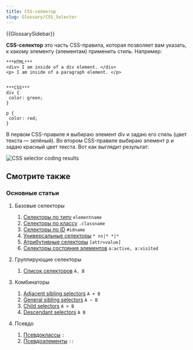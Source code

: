 ```yaml
---
title: CSS-селектор
slug: Glossary/CSS_Selector
---
```


{{GlossarySidebar}}

**CSS-селектор** это часть CSS-правила, которая позволяет вам указать, к какому элементу (элементам) применить стиль. Например:

```
***HTML***
<div> I am inside of a div element. </div>
<p> I am inside of a paragraph element. </p>


***CSS***
div {
 color: green;
}

p {
 color: red;
}
```

В первом CSS-правиле я выбираю элемент div и задаю его стиль (цвет текста — зелёный). Во втором CSS-правиле выбираю элемент p и задаю красный цвет текста. Вот как выглядит результат:

![CSS selector coding results](cssselectormdnglossary.jpg)

## Смотрите также

### Основные статьи

1. Базовые селекторы

   1. [Селекторы по типу](/ru/docs/Web/CSS/Type_selectors) `elementname`
   2. [Селекторы по классу](/ru/docs/Web/CSS/Class_selectors) `.classname`
   3. [Селекторы по ID](/ru/docs/Web/CSS/ID_selectors) `#idname`
   4. [Универсальные селекторы](/ru/docs/Web/CSS/Universal_selectors) `* ns|* *|*`
   5. [Атрибутивные селекторы](/ru/docs/Web/CSS/Attribute_selectors) `[attr=value]`
   6. [Селекторы состояния элементов](/ru/docs/Web/CSS/Pseudo-classes) `a:active, a:visited`

2. Группирующие селекторы

   1. [Список селекторов](/ru/docs/Web/CSS/Selector_list) `A, B`

3. Комбинаторы

   1. [Adjacent sibling selectors](/ru/docs/Web/CSS/Adjacent_sibling_selectors) `A + B`
   2. [General sibling selectors](/ru/docs/Web/CSS/General_sibling_selectors) `A ~ B`
   3. [Child selectors](/ru/docs/Web/CSS/Child_selectors) `A > B`
   4. [Descendant selectors](/ru/docs/Web/CSS/Descendant_selectors) `A B`

4. Псевдо

   1. [Псевдоклассы](/ru/docs/Web/CSS/Pseudo-classes) `:`
   2. [Псевдоэлементы](/ru/docs/Web/CSS/Pseudo-elements) `::`
